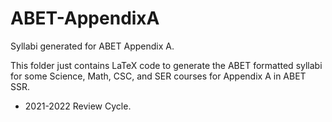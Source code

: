 # ABET-AppendixA
Syllabi generated for ABET Appendix A.

This folder just contains LaTeX code to generate the ABET formatted syllabi for some
Science, Math, CSC, and SER courses for Appendix A in ABET SSR.
- 2021-2022 Review Cycle.

